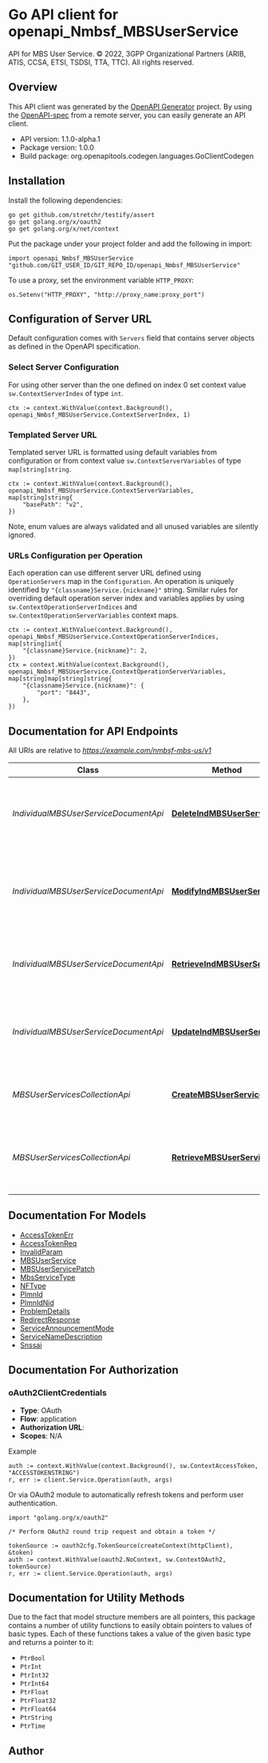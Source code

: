 # Go API client for openapi_Nmbsf_MBSUserService

API for MBS User Service.
© 2022, 3GPP Organizational Partners (ARIB, ATIS, CCSA, ETSI, TSDSI, TTA, TTC).
All rights reserved.


## Overview
This API client was generated by the [OpenAPI Generator](https://openapi-generator.tech) project.  By using the [OpenAPI-spec](https://www.openapis.org/) from a remote server, you can easily generate an API client.

- API version: 1.1.0-alpha.1
- Package version: 1.0.0
- Build package: org.openapitools.codegen.languages.GoClientCodegen

## Installation

Install the following dependencies:

```shell
go get github.com/stretchr/testify/assert
go get golang.org/x/oauth2
go get golang.org/x/net/context
```

Put the package under your project folder and add the following in import:

```golang
import openapi_Nmbsf_MBSUserService "github.com/GIT_USER_ID/GIT_REPO_ID/openapi_Nmbsf_MBSUserService"
```

To use a proxy, set the environment variable `HTTP_PROXY`:

```golang
os.Setenv("HTTP_PROXY", "http://proxy_name:proxy_port")
```

## Configuration of Server URL

Default configuration comes with `Servers` field that contains server objects as defined in the OpenAPI specification.

### Select Server Configuration

For using other server than the one defined on index 0 set context value `sw.ContextServerIndex` of type `int`.

```golang
ctx := context.WithValue(context.Background(), openapi_Nmbsf_MBSUserService.ContextServerIndex, 1)
```

### Templated Server URL

Templated server URL is formatted using default variables from configuration or from context value `sw.ContextServerVariables` of type `map[string]string`.

```golang
ctx := context.WithValue(context.Background(), openapi_Nmbsf_MBSUserService.ContextServerVariables, map[string]string{
	"basePath": "v2",
})
```

Note, enum values are always validated and all unused variables are silently ignored.

### URLs Configuration per Operation

Each operation can use different server URL defined using `OperationServers` map in the `Configuration`.
An operation is uniquely identified by `"{classname}Service.{nickname}"` string.
Similar rules for overriding default operation server index and variables applies by using `sw.ContextOperationServerIndices` and `sw.ContextOperationServerVariables` context maps.

```golang
ctx := context.WithValue(context.Background(), openapi_Nmbsf_MBSUserService.ContextOperationServerIndices, map[string]int{
	"{classname}Service.{nickname}": 2,
})
ctx = context.WithValue(context.Background(), openapi_Nmbsf_MBSUserService.ContextOperationServerVariables, map[string]map[string]string{
	"{classname}Service.{nickname}": {
		"port": "8443",
	},
})
```

## Documentation for API Endpoints

All URIs are relative to *https://example.com/nmbsf-mbs-us/v1*

Class | Method | HTTP request | Description
------------ | ------------- | ------------- | -------------
*IndividualMBSUserServiceDocumentApi* | [**DeleteIndMBSUserService**](docs/IndividualMBSUserServiceDocumentApi.md#deleteindmbsuserservice) | **Delete** /mbs-user-services/{mbsUserServId} | Request the deletion of an existing Individual MBS User Service resource.
*IndividualMBSUserServiceDocumentApi* | [**ModifyIndMBSUserService**](docs/IndividualMBSUserServiceDocumentApi.md#modifyindmbsuserservice) | **Patch** /mbs-user-services/{mbsUserServId} | Request the modification of an existing Individual MBS User Service resource.
*IndividualMBSUserServiceDocumentApi* | [**RetrieveIndMBSUserService**](docs/IndividualMBSUserServiceDocumentApi.md#retrieveindmbsuserservice) | **Get** /mbs-user-services/{mbsUserServId} | Retrieve an existing Individual MBS User Service resource.
*IndividualMBSUserServiceDocumentApi* | [**UpdateIndMBSUserService**](docs/IndividualMBSUserServiceDocumentApi.md#updateindmbsuserservice) | **Put** /mbs-user-services/{mbsUserServId} | Request the update of an existing Individual MBS User Service resource.
*MBSUserServicesCollectionApi* | [**CreateMBSUserService**](docs/MBSUserServicesCollectionApi.md#creatembsuserservice) | **Post** /mbs-user-services | Request the creation of a new MBS User Service.
*MBSUserServicesCollectionApi* | [**RetrieveMBSUserServices**](docs/MBSUserServicesCollectionApi.md#retrievembsuserservices) | **Get** /mbs-user-services | Retrieve all the active MBS User Service resources managed by the MBSF.


## Documentation For Models

 - [AccessTokenErr](docs/AccessTokenErr.md)
 - [AccessTokenReq](docs/AccessTokenReq.md)
 - [InvalidParam](docs/InvalidParam.md)
 - [MBSUserService](docs/MBSUserService.md)
 - [MBSUserServicePatch](docs/MBSUserServicePatch.md)
 - [MbsServiceType](docs/MbsServiceType.md)
 - [NFType](docs/NFType.md)
 - [PlmnId](docs/PlmnId.md)
 - [PlmnIdNid](docs/PlmnIdNid.md)
 - [ProblemDetails](docs/ProblemDetails.md)
 - [RedirectResponse](docs/RedirectResponse.md)
 - [ServiceAnnouncementMode](docs/ServiceAnnouncementMode.md)
 - [ServiceNameDescription](docs/ServiceNameDescription.md)
 - [Snssai](docs/Snssai.md)


## Documentation For Authorization



### oAuth2ClientCredentials


- **Type**: OAuth
- **Flow**: application
- **Authorization URL**: 
- **Scopes**: N/A

Example

```golang
auth := context.WithValue(context.Background(), sw.ContextAccessToken, "ACCESSTOKENSTRING")
r, err := client.Service.Operation(auth, args)
```

Or via OAuth2 module to automatically refresh tokens and perform user authentication.

```golang
import "golang.org/x/oauth2"

/* Perform OAuth2 round trip request and obtain a token */

tokenSource := oauth2cfg.TokenSource(createContext(httpClient), &token)
auth := context.WithValue(oauth2.NoContext, sw.ContextOAuth2, tokenSource)
r, err := client.Service.Operation(auth, args)
```


## Documentation for Utility Methods

Due to the fact that model structure members are all pointers, this package contains
a number of utility functions to easily obtain pointers to values of basic types.
Each of these functions takes a value of the given basic type and returns a pointer to it:

* `PtrBool`
* `PtrInt`
* `PtrInt32`
* `PtrInt64`
* `PtrFloat`
* `PtrFloat32`
* `PtrFloat64`
* `PtrString`
* `PtrTime`

## Author



